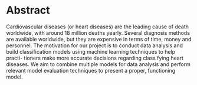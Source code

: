 # Abstract



Cardiovascular diseases (or heart diseases) are the
leading cause of death worldwide, with around 18 million deaths yearly. Several diagnosis methods are available worldwide, but they are expensive in terms of time,
money and personnel. The motivation for our project is
to conduct data analysis and build classification models using machine learning techniques to help practi-
tioners make more accurate decisions regarding class
fying heart diseases. We aim to combine multiple models
for data analysis and perform relevant model evaluation
techniques to present a proper, functioning model.
